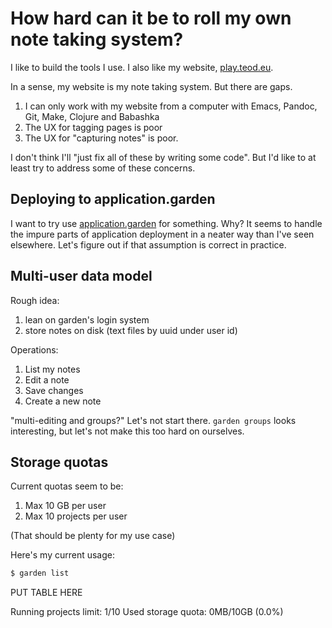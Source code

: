 # How hard can it be to roll my own note taking system?

I like to build the tools I use.
I also like my website, [play.teod.eu].

[play.teod.eu]: https://play.teod.eu/

In a sense, my website is my note taking system.
But there are gaps.

1. I can only work with my website from a computer with Emacs, Pandoc, Git, Make, Clojure and Babashka
2. The UX for tagging pages is poor
3. The UX for "capturing notes" is poor.

I don't think I'll "just fix all of these by writing some code".
But I'd like to at least try to address some of these concerns.

## Deploying to application.garden

I want to try use [application.garden] for something.
Why?
It seems to handle the impure parts of application deployment in a neater way than I've seen elsewhere.
Let's figure out if that assumption is correct in practice.

[application.garden]: https://application.garden/

## Multi-user data model

Rough idea:

1. lean on garden's login system
2. store notes on disk (text files by uuid under user id)

Operations:

1. List my notes
2. Edit a note
3. Save changes
4. Create a new note

"multi-editing and groups?"
Let's not start there.
`garden groups` looks interesting, but let's not make this too hard on ourselves.

## Storage quotas

Current quotas seem to be:

1. Max 10 GB per user
2. Max 10 projects per user

(That should be plenty for my use case)

Here's my current usage:

``` sh
$ garden list
```

PUT TABLE HERE

Running projects limit: 1/10
Used storage quota: 0MB/10GB (0.0%)
